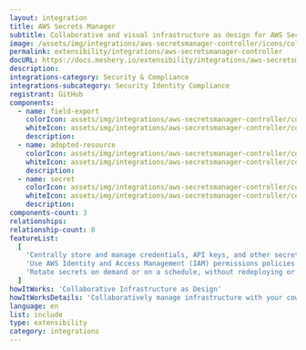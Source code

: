 ```yaml
---
layout: integration
title: AWS Secrets Manager
subtitle: Collaborative and visual infrastructure as design for AWS Secrets Manager
image: /assets/img/integrations/aws-secretsmanager-controller/icons/color/aws-secretsmanager-controller-color.svg
permalink: extensibility/integrations/aws-secretsmanager-controller
docURL: https://docs.meshery.io/extensibility/integrations/aws-secretsmanager-controller
description:
integrations-category: Security & Compliance
integrations-subcategory: Security Identity Compliance
registrant: GitHub
components:
  - name: field-export
    colorIcon: assets/img/integrations/aws-secretsmanager-controller/components/field-export/icons/color/field-export-color.svg
    whiteIcon: assets/img/integrations/aws-secretsmanager-controller/components/field-export/icons/white/field-export-white.svg
    description:
  - name: adopted-resource
    colorIcon: assets/img/integrations/aws-secretsmanager-controller/components/adopted-resource/icons/color/adopted-resource-color.svg
    whiteIcon: assets/img/integrations/aws-secretsmanager-controller/components/adopted-resource/icons/white/adopted-resource-white.svg
    description:
  - name: secret
    colorIcon: assets/img/integrations/aws-secretsmanager-controller/components/secret/icons/color/secret-color.svg
    whiteIcon: assets/img/integrations/aws-secretsmanager-controller/components/secret/icons/white/secret-white.svg
    description:
components-count: 3
relationships:
relationship-count: 0
featureList:
  [
    'Centrally store and manage credentials, API keys, and other secrets.',
    'Use AWS Identity and Access Management (IAM) permissions policies to manage access to your secrets.',
    'Rotate secrets on demand or on a schedule, without redeploying or disrupting active applications.',
  ]
howItWorks: 'Collaborative Infrastructure as Design'
howItWorksDetails: 'Collaboratively manage infrastructure with your coworkers synchronously sharing the same designs.'
language: en
list: include
type: extensibility
category: integrations
---
```

